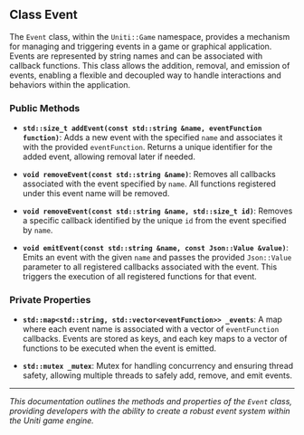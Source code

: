 ## Class Event

The `Event` class, within the `Uniti::Game` namespace, provides a mechanism for managing and triggering events in a game or graphical application. Events are represented by string names and can be associated with callback functions. This class allows the addition, removal, and emission of events, enabling a flexible and decoupled way to handle interactions and behaviors within the application.

### Public Methods

- **`std::size_t addEvent(const std::string &name, eventFunction function)`**: Adds a new event with the specified `name` and associates it with the provided `eventFunction`. Returns a unique identifier for the added event, allowing removal later if needed.

- **`void removeEvent(const std::string &name)`**: Removes all callbacks associated with the event specified by `name`. All functions registered under this event name will be removed.

- **`void removeEvent(const std::string &name, std::size_t id)`**: Removes a specific callback identified by the unique `id` from the event specified by `name`.

- **`void emitEvent(const std::string &name, const Json::Value &value)`**: Emits an event with the given `name` and passes the provided `Json::Value` parameter to all registered callbacks associated with the event. This triggers the execution of all registered functions for that event.

### Private Properties

- **`std::map<std::string, std::vector<eventFunction>> _events`**: A map where each event name is associated with a vector of `eventFunction` callbacks. Events are stored as keys, and each key maps to a vector of functions to be executed when the event is emitted.

- **`std::mutex _mutex`**: Mutex for handling concurrency and ensuring thread safety, allowing multiple threads to safely add, remove, and emit events.

---

*This documentation outlines the methods and properties of the `Event` class, providing developers with the ability to create a robust event system within the Uniti game engine.*

